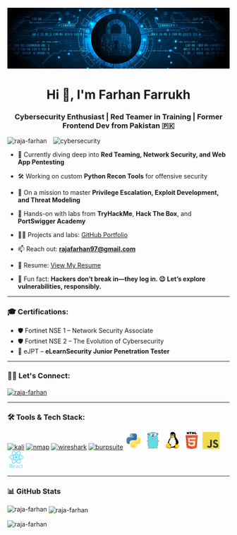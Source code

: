 ![logo](https://github.com/Raja-Farhan/Raja-Farhan/blob/main/Farhan-cyber.jpg)
<h1 align="center">Hi 👋, I'm Farhan Farrukh</h1>
<h3 align="center">Cybersecurity Enthusiast | Red Teamer in Training | Former Frontend Dev from Pakistan 🇵🇰</h3>

<img align="right" alt="cybersecurity" width="400" src="https://media.giphy.com/media/3o7TKGMzFbH3nla96U/giphy.gif">

<p align="left"> <img src="https://komarev.com/ghpvc/?username=raja-farhan&label=Profile%20views&color=0e75b6&style=flat" alt="raja-farhan" /> </p>

- 🧠 Currently diving deep into **Red Teaming, Network Security, and Web App Pentesting**

- 🛠️ Working on custom **Python Recon Tools** for offensive security

- 🎯 On a mission to master **Privilege Escalation, Exploit Development, and Threat Modeling**

- 🧪 Hands-on with labs from **TryHackMe**, **Hack The Box**, and **PortSwigger Academy**

- 👨‍💻 Projects and labs: [GitHub Portfolio](https://github.com/Raja-Farhan)

- 📫 Reach out: **rajafarhan97@gmail.com**

- 📄 Resume: [View My Resume](https://farhan-farrukh.tiiny.site/)

- 🧩 Fun fact: **Hackers don’t break in—they log in. 😉 Let’s explore vulnerabilities, responsibly.**

---

<h3 align="left">🎓 Certifications:</h3>

- 🛡️ Fortinet NSE 1 – Network Security Associate  
- 🛡️ Fortinet NSE 2 – The Evolution of Cybersecurity  
- 🧠 eJPT – **eLearnSecurity Junior Penetration Tester**

---

<h3 align="left">🧑‍💻 Let's Connect:</h3>
<p align="left">
<a href="https://linkedin.com/in/raja-farhan" target="blank"><img align="center" src="https://raw.githubusercontent.com/rahuldkjain/github-profile-readme-generator/master/src/images/icons/Social/linked-in-alt.svg" alt="raja-farhan" height="30" width="40" /></a>
</p>

---

<h3 align="left">🛠 Tools & Tech Stack:</h3>
<p align="left">
<a href="https://www.kali.org/" target="_blank"><img src="https://www.kali.org/images/favicon.ico" alt="kali" width="40" height="40"/></a>
<a href="https://nmap.org/" target="_blank"><img src="https://upload.wikimedia.org/wikipedia/commons/4/45/Nmap-logo.svg" alt="nmap" width="40" height="40"/></a>
<a href="https://www.wireshark.org/" target="_blank"><img src="https://upload.wikimedia.org/wikipedia/commons/e/e0/Wireshark_Logo.svg" alt="wireshark" width="40" height="40"/></a>
<a href="https://portswigger.net/burp" target="_blank"><img src="https://portswigger.net/favicon.ico" alt="burpsuite" width="40" height="40"/></a>
<a href="https://www.python.org/" target="_blank"><img src="https://raw.githubusercontent.com/devicons/devicon/master/icons/python/python-original.svg" alt="python" width="40" height="40"/></a>
<a href="https://go.dev/" target="_blank"><img src="https://raw.githubusercontent.com/devicons/devicon/master/icons/go/go-original.svg" alt="go" width="40" height="40"/></a>
<a href="https://www.linux.org/" target="_blank"><img src="https://raw.githubusercontent.com/devicons/devicon/master/icons/linux/linux-original.svg" alt="linux" width="40" height="40"/></a>
<a href="https://www.owasp.org/" target="_blank"><img src="https://raw.githubusercontent.com/devicons/devicon/master/icons/html5/html5-original-wordmark.svg" alt="owasp" width="40" height="40"/></a>
<a href="https://developer.mozilla.org/en-US/docs/Web/JavaScript" target="_blank"><img src="https://raw.githubusercontent.com/devicons/devicon/master/icons/javascript/javascript-original.svg" alt="javascript" width="40" height="40"/></a>
<a href="https://reactjs.org/" target="_blank"><img src="https://raw.githubusercontent.com/devicons/devicon/master/icons/react/react-original-wordmark.svg" alt="react" width="40" height="40"/></a>
</p>

---

<h3 align="left">📊 GitHub Stats</h3>
<p><img align="left" src="https://github-readme-stats.vercel.app/api/top-langs?username=raja-farhan&show_icons=true&locale=en&layout=compact" alt="raja-farhan" /></p>

<p>&nbsp;<img align="center" src="https://github-readme-stats.vercel.app/api?username=raja-farhan&show_icons=true&locale=en" alt="raja-farhan" /></p>

<p><img align="center" src="https://github-readme-streak-stats.herokuapp.com/?user=raja-farhan&" alt="raja-farhan" /></p>
